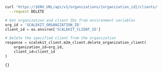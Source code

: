 <CodeWithHeader method="delete" endpoint="/api/v1/organizations/{organization_id}/clients/{client_id}">

<Tabs groupId="tech-stack" querystring>
<TabItem value="curl" label="cURL">

```bash showLineNumbers
curl 'https://$ENV_URL/api/v1/organizations/{organization_id}/clients/{client_id}' \
  --request DELETE
```

</TabItem>
<TabItem value="python" label="Python">

```python showLineNumbers
# Get organization and client IDs from environment variables
org_id = 'SCALEKIT_ORGANIZATION_ID'
client_id = os.environ['SCALEKIT_CLIENT_ID']

# Delete the specified client from the organization
response = scalekit_client.m2m_client.delete_organization_client(
    organization_id=org_id,
    client_id=client_id
)
```

</TabItem>
</Tabs>
</CodeWithHeader>
<CodeWithHeader title="Response">

```
{}
```

</CodeWithHeader>
